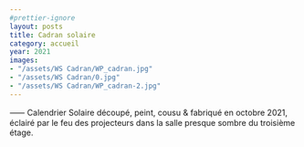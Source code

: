 ```yaml
---
#prettier-ignore
layout: posts
title: Cadran solaire
category: accueil
year: 2021
images:
- "/assets/WS Cadran/WP_cadran.jpg"
- "/assets/WS Cadran/0.jpg"
- "/assets/WS Cadran/WP_cadran-2.jpg"
---
```


⸺ Calendrier Solaire découpé, peint, cousu & fabriqué en octobre 2021, éclairé par le feu des projecteurs dans la salle presque sombre du troisième étage.
